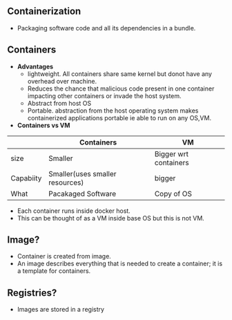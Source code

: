 ## Containerization 
- Packaging software code and all its dependencies in a bundle.

## Containers
- **Advantages**
  - lightweight. All containers share same kernel but donot have any overhead over machine.
  - Reduces the chance that malicious code present in one container impacting other containers or invade the host system.
  - Abstract from host OS
  - Portable. abstraction from the host operating system makes containerized applications portable ie able to run on any OS,VM.
- **Containers vs VM**

|  | Containers | VM |
| --- | --- | --- | 
| size | Smaller | Bigger wrt containers |
| Capabiity | Smaller(uses smaller resources) | bigger |
| What | Pacakaged Software | Copy of OS |

- Each container runs inside docker host.
- This can be thought of as a VM inside base OS but this is not VM.

## Image?
- Container is created from image. 
- An image describes everything that is needed to create a container; it is a template for containers.

## Registries?
- Images are stored in a registry
